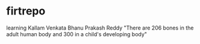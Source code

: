 # firtrepo
learning
Kallam Venkata Bhanu Prakash Reddy "There are 206 bones in the adult human body and 300 in a child's developing body"
